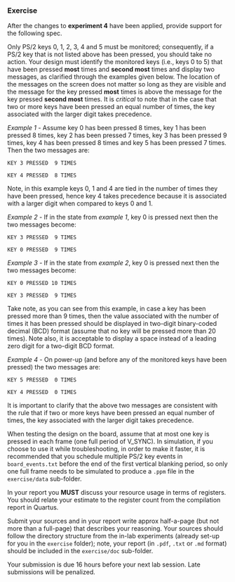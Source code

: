 ### Exercise

After the changes to __experiment 4__ have been applied, provide support for the following spec. 

Only PS/2 keys 0, 1, 2, 3, 4 and 5 must be monitored; consequently, if a PS/2 key that is not listed above has been pressed, you should take no action. Your design must identify the monitored keys (i.e., keys 0 to 5) that have been pressed __most__ times and __second most__ times and display two messages, as clarified through the examples given below. The location of the messages on the screen does not matter so long as they are visible and the message for the key pressed __most__ times is above the message for the key pressed __second most__ times. It is _critical_ to note that in the case that two or more keys have been pressed an equal number of times, the key associated with the larger digit takes precedence. 

_Example 1_ - Assume key 0 has been pressed 8 times, key 1 has been pressed 8 times, key 2 has been pressed 7 times, key 3 has been pressed 9 times, key 4 has been pressed 8 times and key 5 has been pressed 7 times. Then the two messages are:

`KEY 3 PRESSED  9 TIMES`

`KEY 4 PRESSED  8 TIMES`

Note, in this example keys 0, 1 and 4 are tied in the number of times they have been pressed, hence key 4 takes precedence because it is associated with a larger digit when compared to keys 0 and 1.

_Example 2_ - If in the state from _example 1_, key 0 is pressed next then the two messages become:

`KEY 3 PRESSED  9 TIMES`

`KEY 0 PRESSED  9 TIMES`

_Example 3_ - If in the state from _example 2_, key 0 is pressed next then the two messages become:

`KEY 0 PRESSED 10 TIMES`

`KEY 3 PRESSED  9 TIMES`

Take note, as you can see from this example, in case a key has been pressed more than 9 times, then the value associated with the number of times it has been pressed should be displayed in two-digit binary-coded decimal (BCD) format (assume that no key will be pressed more than 20 times). Note also, it is acceptable to display a space instead of a leading zero digit for a two-digit BCD format.

_Example 4_ - On power-up (and before any of the monitored keys have been pressed) the two messages are:

`KEY 5 PRESSED  0 TIMES`

`KEY 4 PRESSED  0 TIMES`

It is important to clarify that the above two messages are consistent with the rule that if two or more keys have been pressed an equal number of times, the key associated with the larger digit takes precedence. 

When testing the design on the board, assume that at most one key is pressed in each frame (one full period of V\_SYNC). In simulation, if you choose to use it while troubleshooting, in order to make it faster, it is recommended that you schedule multiple PS/2 key events in `board_events.txt` before the end of the first vertical blanking period, so only one full frame needs to be simulated to produce a `.ppm` file in the `exercise/data` sub-folder.

In your report you __MUST__ discuss your resource usage in terms of registers. You should relate your estimate to the register count from the compilation report in Quartus.

Submit your sources and in your report write approx half-a-page (but not more than a full-page) that describes your reasoning. Your sources should follow the directory structure from the in-lab experiments (already set-up for you in the `exercise` folder); note, your report (in `.pdf`, `.txt` or `.md` format) should be included in the `exercise/doc` sub-folder.

Your submission is due 16 hours before your next lab session. Late submissions will be penalized.

